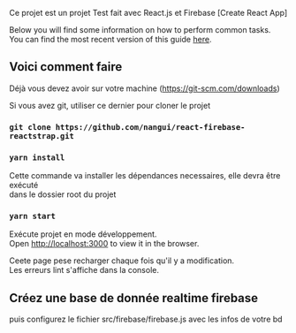 Ce projet est un projet Test fait avec React.js et Firebase [Create React App]

Below you will find some information on how to perform common tasks.<br>
You can find the most recent version of this guide [here](https://github.com/facebookincubator/create-react-app/blob/master/packages/react-scripts/template/README.md).

## Voici comment faire

Déjà vous devez avoir sur votre machine (https://git-scm.com/downloads)

Si vous avez git, utiliser ce dernier pour cloner le projet
### `git clone https://github.com/nangui/react-firebase-reactstrap.git`


### `yarn install`
Cette commande va installer les dépendances necessaires, elle devra être exécuté 
<br> dans le dossier root du projet

### `yarn start`

Exécute projet en mode développement.<br>
Open [http://localhost:3000](http://localhost:3000) to view it in the browser.

Ceete page pese recharger chaque fois qu'il y a modification.<br>
Les erreurs lint s'affiche dans la console.

## Créez une base de donnée realtime firebase

puis configurez le fichier src/firebase/firebase.js avec les infos de votre bd
